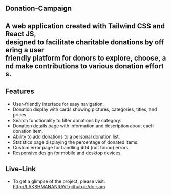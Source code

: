 ## Donation-Campaign

## A web application created with Tailwind CSS and React JS, designed to facilitate charitable donations by offering a user friendly platform for donors to explore, choose, and make contributions to various donation efforts.

## Features

- User-friendly interface for easy navigation.
- Donation display with cards showing pictures, categories, titles, and prices.
- Search functionality to filter donations by category.
- Donation details page with information and description about each donation item.
- Ability to add donations to a personal donation list.
- Statistics page displaying the percentage of donated items.
- Custom error page for handling 404 (not found) errors.
- Responsive design for mobile and desktop devices.

## Live-Link
- To get a glimpse of the project, please visit: http://LAKSHMANANRAVI.github.io/dc-sam
